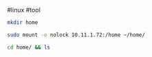 #linux #tool 


```bash
mkdir home
```

```bash
sudo mount -o nolock 10.11.1.72:/home ~/home/
```

```bash
cd home/ && ls
```
